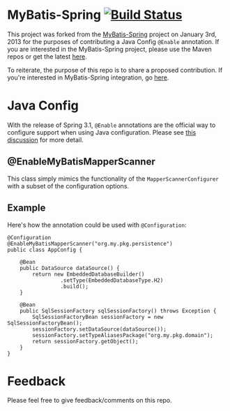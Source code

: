# MyBatis-Spring [![Build Status](https://travis-ci.org/LanyonM/mybatis-spring.png?branch=master)](https://travis-ci.org/LanyonM/mybatis-spring)
This project was forked from the [MyBatis-Spring](http://www.mybatis.org/spring/) project on January 3rd, 2013 for the purposes of contributing a Java Config ``@Enable`` annotation.  If you are interested in the MyBatis-Spring project, please use the Maven repos or get the latest [here](http://code.google.com/p/mybatis/source/checkout).

To reiterate, the purpose of this repo is to share a proposed contribution.  If you're interested in MyBatis-Spring integration, go [here](http://www.mybatis.org/spring/).

# Java Config
With the release of Spring 3.1, ``@Enable`` annotations are the official way to configure support when using Java configuration.  Please see [this discussion](https://jira.springsource.org/browse/SPR-9464?focusedCommentId=79600&page=com.atlassian.jira.plugin.system.issuetabpanels:comment-tabpanel#comment-79600) for more detail.

## @EnableMyBatisMapperScanner
This class simply mimics the functionality of the ``MapperScannerConfigurer`` with a subset of the configuration options.

## Example
Here's how the annotation could be used with ``@Configuration``:

    @Configuration
    @EnableMyBatisMapperScanner("org.my.pkg.persistence")
    public class AppConfig {
      
        @Bean
        public DataSource dataSource() {
            return new EmbeddedDatabaseBuilder()
                     .setType(EmbeddedDatabaseType.H2)
                     .build();
        }
        
        @Bean
        public SqlSessionFactory sqlSessionFactory() throws Exception {
            SqlSessionFactoryBean sessionFactory = new SqlSessionFactoryBean();
            sessionFactory.setDataSource(dataSource());
            sessionFactory.setTypeAliasesPackage("org.my.pkg.domain");
            return sessionFactory.getObject();
        }
    }

# Feedback
Please feel free to give feedback/comments on this repo.